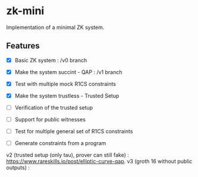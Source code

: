# zk-mini
Implementation of a minimal ZK system. <br>

## Features

- [X] Basic ZK system : /v0 branch
- [X] Make the system succint - QAP : /v1 branch
- [X] Test with multiple mock R1CS constraints
- [X] Make the system trustless - Trusted Setup
- [ ] Verification of the trusted setup
- [ ] Support for public witnesses
- [ ] Test for multiple general set of R1CS constraints
- [ ] Generate constraints from a program 


v2 (trusted setup (only tau), prover can still fake) : https://www.rareskills.io/post/elliptic-curve-qap.
v3 (groth 16 without public outputs) : 